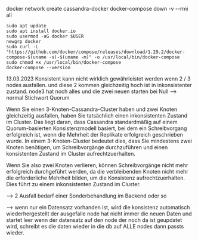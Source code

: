 docker network create cassandra-docker
docker-compose down -v --rmi all


```
sudo apt update
sudo apt install docker.io
sudo usermod -aG docker $USER
newgrp docker
sudo curl -L "https://github.com/docker/compose/releases/download/1.29.2/docker-compose-$(uname -s)-$(uname -m)" -o /usr/local/bin/docker-compose
sudo chmod +x /usr/local/bin/docker-compose
docker-compose --version
```



13.03.2023
Konsistent kann nicht wirklich gewährleistet werden wenn 2 / 3 nodes ausfallen.
und diese 2 kommen gleichzeitig hoch ist in inkonsistenter zustand. node3 hat noch alles und die zwei neuen starten bei Null
--> normal Stichwort Quorum

Wenn Sie einen 3-Knoten-Cassandra-Cluster haben und zwei Knoten gleichzeitig ausfallen, haben Sie tatsächlich einen inkonsistenten Zustand im Cluster. Das liegt daran, dass Cassandra standardmäßig auf einem Quorum-basierten Konsistenzmodell basiert, bei dem ein Schreibvorgang erfolgreich ist, wenn die Mehrheit der Replikate erfolgreich geschrieben wurde. In einem 3-Knoten-Cluster bedeutet dies, dass Sie mindestens zwei Knoten benötigen, um Schreibvorgänge durchzuführen und einen konsistenten Zustand im Cluster aufrechtzuerhalten.

Wenn Sie also zwei Knoten verlieren, können Schreibvorgänge nicht mehr erfolgreich durchgeführt werden, da die verbleibenden Knoten nicht mehr die erforderliche Mehrheit bilden, um die Konsistenz aufrechtzuerhalten. Dies führt zu einem inkonsistenten Zustand im Cluster.


--> 2 Ausfall bedarf einer Sonderbehandlung im Backend oder so 

--> wenn nur ein Datensatz vorhanden ist, wird die konsistenz automatisch wiederhergestellt
der ausgefalle node hat nicht immer die neuen Daten und startet leer
wenn der datensatz auf den node der noch da ist geupdatet wird, schreibt es die daten wieder in die db auf ALLE nodes dann passts wieder.
